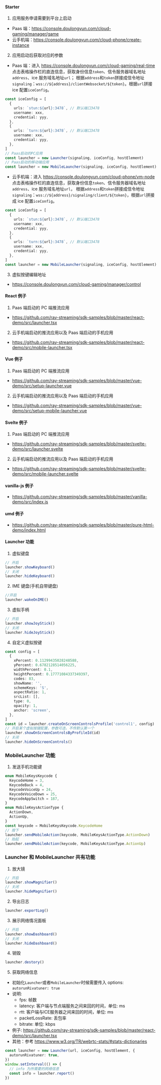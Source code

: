#### Starter

1. 应用服务申请需要到平台上启动

- Paas 端：https://console.doulongyun.com/cloud-gaming/manager/game
- 云手机端：https://console.doulongyun.com/cloud-phone/create-instance

2. 应用启动后获取对应的参数

- Paas 端：进入 https://console.doulongyun.com/cloud-gaming/real-time
  点击表格操作栏的直连信息，获取身份信息`token`、信令服务器域名地址`address`、ice 服务域名地址`url`；
  根据`address`和`token`拼接成信令地址`signaling`：`wss://${address}/clientWebsocket/${token}`。根据`url`拼接 ice 配置`iceConfig`。

```typescript
const iceConfig = [
  {
    urls: `stun:${url}:3478`, // 默认端口3478
    username: xxx,
    credential: yyy,
  },
  {
    urls: `turn:${url}:3478`, // 默认端口3478
    username: xxx,
    credential: yyy,
  },
]
// Paas启动的PC应用
const launcher = new Launcher(signaling, iceConfig, hostElement)
// Paas启动的移动端应用
const launcher = new MobileLauncher(signaling, iceConfig, hostElement)
```

- 云手机端：进入 https://console.doulongyun.com/cloud-phone/vm-node
  点击表格操作栏的直连信息，获取身份信息`token`、信令服务器域名地址`address`、ice 服务域名地址`url`，
  根据`address`和`token`拼接成信令地址`signaling`：`wss://${address}/signaling/client/${token}`，根据`url`拼接成 ice 配置`iceConfig`。

```typescript
const iceConfig = [
  {
    urls: `stun:${url}:3478`, // 默认端口3478
    username: xxx,
    credential: yyy,
  },
  {
    urls: `turn:${url}:3478`, // 默认端口3478
    username: xxx,
    credential: yyy,
  },
]
const launcher = new MobileLauncher(signaling, iceConfig, hostElement)
```

3. 虚拟按键编辑地址

- https://console.doulongyun.com/cloud-gaming/manager/control

#### React 例子

1. Paas 端启动的 PC 端推流应用

- https://github.com/ray-streaming/sdk-samples/blob/master/react-demo/src/launcher.tsx

2. 云手机端启动的推流应用以及 Paas 端启动的手机应用

- https://github.com/ray-streaming/sdk-samples/blob/master/react-demo/src/mobile-launcher.tsx

#### Vue 例子

1. Paas 端启动的 PC 端推流应用

- https://github.com/ray-streaming/sdk-samples/blob/master/vue-demo/src/setup-launcher.vue

2. 云手机端启动的推流应用以及 Paas 端启动的手机应用

- https://github.com/ray-streaming/sdk-samples/blob/master/vue-demo/src/setup-mobile-launcher.vue

#### Svelte 例子

1. Paas 端启动的 PC 端推流应用

- https://github.com/ray-streaming/sdk-samples/blob/master/svelte-demo/src/launcher.svelte

2. 云手机端启动的推流应用以及 Paas 端启动的手机应用

- https://github.com/ray-streaming/sdk-samples/blob/master/svelte-demo/src/mobile-launcher.svelte

#### vanilla-js 例子

- https://github.com/ray-streaming/sdk-samples/blob/master/vanilla-demo/src/index.js

#### umd 例子

- https://github.com/ray-streaming/sdk-samples/blob/master/pure-html-demo/index.html

#### Launcher 功能

1. 虚拟键盘

```typescript
// 开启
launcher.showKeyboard()
// 关闭
launcher.hideKeyboard()
```

2. IME 键盘(手机自带键盘)

```typescript
//开启
launcher.wakeOnIME()
```

3. 虚拟手柄

```typescript
// 开启
launcher.showJoyStick()
// 关闭
launcher.hideJoyStick()
```

4. 自定义虚拟按键

```typescript
const config = [
  {
    xPercent: 0.11299435028248588,
    yPercent: 0.6782128514056225,
    widthPercent: 0.1,
    heightPercent: 0.17771084337349397,
    codes: 83,
    showName: '',
    schemeKeys: 'S',
    aspectRatio: 1,
    srcList: [],
    type: 0,
    opacity: 1,
    anchor: 'screen',
  },
]
const id = launcher.createOnScreenControlsProfile('control1', config)
// 开启某个虚拟按键配置，参数可选，不传默认第一个
launcher.showOnScreenControlsByProfileId(id)
// 关闭
launcher.hideOnScreenControls()
```

### MobileLauncher 功能

1. 发送手机功能键

```typescript
enum MobileKeysKeycode {
  KeycodeHome = 3,
  KeycodeBack = 4,
  KeycodeVoiceUp = 24,
  KeycodeVoiceDown = 25,
  KeycodeAppSwitch = 187,
}
enum MobileKeysActionType {
  ActionDown,
  ActionUp,
}
const keycode = MobileKeysKeycode.KeycodeHome
// 按下
launcher.sendMobileAction(keycode, MobileKeysActionType.ActionDown)
// 抬起
launcher.sendMobileAction(keycode, MobileKeysActionType.ActionUp)
```

### Launcher 和 MobileLauncher 共有功能

1. 放大镜

```typescript
// 开启
launcher.showMagnifier()
// 关闭
launcher.hideMagnifier()
```

2. 导出日志

```typescript
launcher.exportLog()
```

3. 展示网络情况面板

```typescript
// 开启
launcher.showDashboard()
// 关闭
launcher.hideDashboard()
```

4. 销毁

```typescript
launcher.destory()
```

5. 获取网络信息

- 初始化`Launcher`或者`MobileLauncher`时候需要传入 options: `autorunRivatuner: true`
- 说明: 
  - fps: 帧数
  - latency: 客户端与节点端服务之间来回的时间，单位: ms
  - rtt: 客户端与ICE服务器之间来回的时间，单位: ms
  - packetLossRate: 丢包率
  - bitrate: 单位: kbps
- 例子: https://github.com/ray-streaming/sdk-samples/blob/master/react-demo/src/launcher.tsx
- 其他：参考 https://www.w3.org/TR/webrtc-stats/#stats-dictionaries

```typescript
const launcher = new Launcher(url, iceConfig, hostElement, {
  autorunRivatuner: true,
})
window.setInterval(() => {
  // info 为所需要的网络信息
  const info = launcher.report()
})
```
